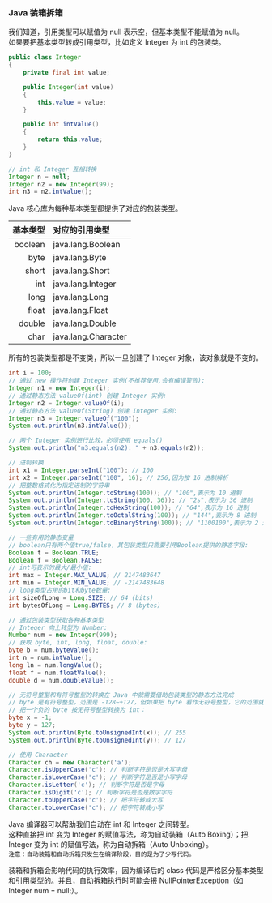 
### Java 装箱拆箱 
我们知道，引用类型可以赋值为 null 表示空，但基本类型不能赋值为 null。  
如果要把基本类型转成引用类型，比如定义 Integer 为 int 的包装类。  
```java
public class Integer 
{
    private final int value;

    public Integer(int value) 
    {
        this.value = value;
    }

    public int intValue() 
    {
        return this.value;
    }
}

// int 和 Integer 互相转换
Integer n = null;
Integer n2 = new Integer(99);
int n3 = n2.intValue();
```

Java 核心库为每种基本类型都提供了对应的包装类型。  

| 基本类型 | 对应的引用类型 |  
| ----: | :---- |  
| boolean | java.lang.Boolean |  
| byte | java.lang.Byte |  
| short | java.lang.Short |  
| int | java.lang.Integer |  
| long| java.lang.Long |  
| float | java.lang.Float |  
| double | java.lang.Double |  
| char | java.lang.Character |  

所有的包装类型都是不变类，所以一旦创建了 Integer 对象，该对象就是不变的。
```java
int i = 100;
// 通过 new 操作符创建 Integer 实例(不推荐使用,会有编译警告):
Integer n1 = new Integer(i);
// 通过静态方法 valueOf(int) 创建 Integer 实例:
Integer n2 = Integer.valueOf(i);
// 通过静态方法 valueOf(String) 创建 Integer 实例:
Integer n3 = Integer.valueOf("100");
System.out.println(n3.intValue());

// 两个 Integer 实例进行比较，必须使用 equals()
System.out.println("n3.equals(n2): " + n3.equals(n2));

// 进制转换
int x1 = Integer.parseInt("100"); // 100
int x2 = Integer.parseInt("100", 16); // 256,因为按 16 进制解析
// 把整数格式化为指定进制的字符串
System.out.println(Integer.toString(100)); // "100",表示为 10 进制
System.out.println(Integer.toString(100, 36)); // "2s",表示为 36 进制
System.out.println(Integer.toHexString(100)); // "64",表示为 16 进制
System.out.println(Integer.toOctalString(100)); // "144",表示为 8 进制
System.out.println(Integer.toBinaryString(100)); // "1100100",表示为 2 进制

// 一些有用的静态变量
// boolean只有两个值true/false，其包装类型只需要引用Boolean提供的静态字段:
Boolean t = Boolean.TRUE;
Boolean f = Boolean.FALSE;
// int可表示的最大/最小值:
int max = Integer.MAX_VALUE; // 2147483647
int min = Integer.MIN_VALUE; // -2147483648
// long类型占用的bit和byte数量:
int sizeOfLong = Long.SIZE; // 64 (bits)
int bytesOfLong = Long.BYTES; // 8 (bytes)

// 通过包装类型获取各种基本类型
// Integer 向上转型为 Number:
Number num = new Integer(999);
// 获取 byte, int, long, float, double:
byte b = num.byteValue();
int n = num.intValue();
long ln = num.longValue();
float f = num.floatValue();
double d = num.doubleValue();

// 无符号整型和有符号整型的转换在 Java 中就需要借助包装类型的静态方法完成
// byte 是有符号整型，范围是 -128~+127，但如果把 byte 看作无符号整型，它的范围就是 0~255 
// 把一个负的 byte 按无符号整型转换为 int：
byte x = -1;
byte y = 127;
System.out.println(Byte.toUnsignedInt(x)); // 255
System.out.println(Byte.toUnsignedInt(y)); // 127

// 使用 Character
Character ch = new Character('a');
Character.isUpperCase('c'); // 判断字符是否是大写字母
Character.isLowerCase('c'); // 判断字符是否是小写字母
Character.isLetter('c'); // 判断字符是否是字母
Character.isDigit('c'); // 判断字符是否是数字字符
Character.toUpperCase('c'); // 把字符转成大写
Character.toLowerCase('c'); // 把字符转成小写
```
Java 编译器可以帮助我们自动在 int 和 Integer 之间转型。  
这种直接把 int 变为 Integer 的赋值写法，称为自动装箱（Auto Boxing）；把 Integer 变为 int 的赋值写法，称为自动拆箱（Auto Unboxing）。  
`注意：自动装箱和自动拆箱只发生在编译阶段，目的是为了少写代码。`  

装箱和拆箱会影响代码的执行效率，因为编译后的 class 代码是严格区分基本类型和引用类型的。并且，自动拆箱执行时可能会报 NullPointerException（如 Integer num = null;）。  
